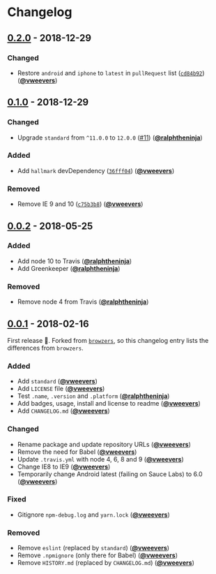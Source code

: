 # Changelog

## [0.2.0] - 2018-12-29

### Changed

- Restore `android` and `iphone` to `latest` in `pullRequest` list ([`cd84b92`](https://github.com/airtap/browsers/commit/cd84b92)) ([**@vweevers**](https://github.com/vweevers))

## [0.1.0] - 2018-12-29

### Changed

- Upgrade `standard` from `^11.0.0` to `12.0.0` ([#11](https://github.com/airtap/browsers/issues/11)) ([**@ralphtheninja**](https://github.com/ralphtheninja))

### Added

- Add `hallmark` devDependency ([`36fff04`](https://github.com/airtap/browsers/commit/36fff04)) ([**@vweevers**](https://github.com/vweevers))

### Removed

- Remove IE 9 and 10 ([`c75b3b8`](https://github.com/airtap/browsers/commit/c75b3b8)) ([**@vweevers**](https://github.com/vweevers))

## [0.0.2] - 2018-05-25

### Added

- Add node 10 to Travis ([**@ralphtheninja**](https://github.com/ralphtheninja))
- Add Greenkeeper ([**@ralphtheninja**](https://github.com/ralphtheninja))

### Removed

- Remove node 4 from Travis ([**@ralphtheninja**](https://github.com/ralphtheninja))

## [0.0.1] - 2018-02-16

First release :seedling:. Forked from [`browzers`](https://github.com/algolia/browzers), so this changelog entry lists the differences from `browzers`.

### Added

- Add `standard` ([**@vweevers**](https://github.com/vweevers))
- Add `LICENSE` file ([**@vweevers**](https://github.com/vweevers))
- Test `.name`, `.version` and `.platform` ([**@ralphtheninja**](https://github.com/ralphtheninja))
- Add badges, usage, install and license to readme ([**@vweevers**](https://github.com/vweevers))
- Add `CHANGELOG.md` ([**@vweevers**](https://github.com/vweevers))

### Changed

- Rename package and update repository URLs ([**@vweevers**](https://github.com/vweevers))
- Remove the need for Babel ([**@vweevers**](https://github.com/vweevers))
- Update `.travis.yml` with node 4, 6, 8 and 9 ([**@vweevers**](https://github.com/vweevers))
- Change IE8 to IE9 ([**@vweevers**](https://github.com/vweevers))
- Temporarily change Android latest (failing on Sauce Labs) to 6.0 ([**@vweevers**](https://github.com/vweevers))

### Fixed

- Gitignore `npm-debug.log` and `yarn.lock` ([**@vweevers**](https://github.com/vweevers))

### Removed

- Remove `eslint` (replaced by `standard`) ([**@vweevers**](https://github.com/vweevers))
- Remove `.npmignore` (only there for Babel) ([**@vweevers**](https://github.com/vweevers))
- Remove `HISTORY.md` (replaced by `CHANGELOG.md`) ([**@vweevers**](https://github.com/vweevers))

[0.2.0]: https://github.com/airtap/browsers/compare/v0.1.0...v0.2.0

[0.1.0]: https://github.com/airtap/browsers/compare/v0.0.2...v0.1.0

[0.0.2]: https://github.com/airtap/browsers/compare/v0.0.1...v0.0.2

[0.0.1]: https://github.com/airtap/browsers/compare/v0.0.0...v0.0.1
